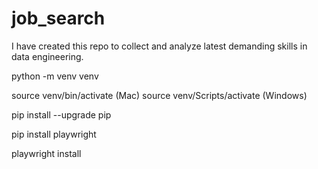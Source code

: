 # job_search
I have created this repo to collect and analyze latest demanding skills in data engineering.


python -m venv venv

source venv/bin/activate (Mac)
source venv/Scripts/activate (Windows)

pip install --upgrade pip

pip install playwright

playwright install


